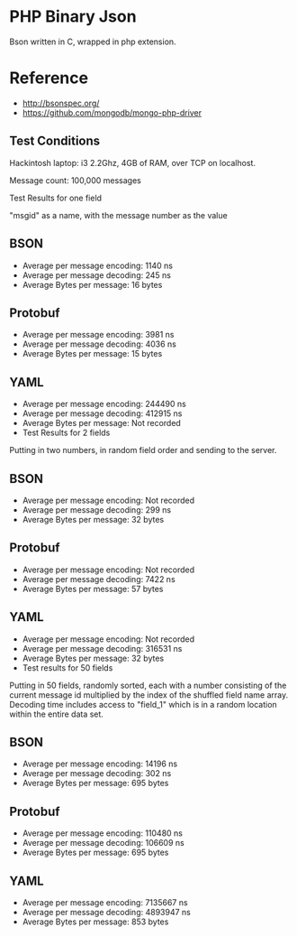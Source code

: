 PHP Binary Json
=======

Bson written in C, wrapped in php extension.

Reference
=======
 - http://bsonspec.org/
 - https://github.com/mongodb/mongo-php-driver


Test Conditions
-----------

Hackintosh laptop: i3 2.2Ghz, 4GB of RAM, over TCP on localhost.

Message count: 100,000 messages

Test Results for one field

"msgid" as a name, with the message number as the value

BSON
----
 - Average per message encoding: 1140 ns 
 - Average per message decoding: 245 ns
 - Average Bytes per message: 16 bytes

Protobuf
----
 - Average per message encoding: 3981 ns
 - Average per message decoding: 4036 ns
 - Average Bytes per message: 15 bytes

YAML
----
 - Average per message encoding: 244490 ns
 - Average per message decoding: 412915 ns
 - Average Bytes per message: Not recorded
 - Test Results for 2 fields

Putting in two numbers, in random field order and sending to the server.

BSON
----
 - Average per message encoding: Not recorded
 - Average per message decoding: 299 ns
 - Average Bytes per message: 32 bytes

Protobuf
----
 - Average per message encoding: Not recorded
 - Average per message decoding: 7422 ns
 - Average Bytes per message: 57 bytes

YAML
----
 - Average per message encoding: Not recorded
 - Average per message decoding: 316531 ns
 - Average Bytes per message: 32 bytes
 - Test results for 50 fields

Putting in 50 fields, randomly sorted, each with a number consisting of the current message id multiplied by the index of the shuffled field name array. Decoding time includes access to "field_1" which is in a random location within the entire data set.

BSON
----
 - Average per message encoding: 14196 ns
 - Average per message decoding: 302 ns
 - Average Bytes per message: 695 bytes

Protobuf
----
 - Average per message encoding: 110480 ns
 - Average per message decoding: 106609 ns
 - Average Bytes per message: 695 bytes

YAML
----
 - Average per message encoding: 7135667 ns
 - Average per message decoding: 4893947 ns
 - Average Bytes per message: 853 bytes
